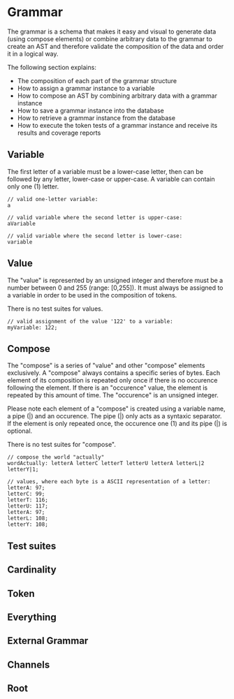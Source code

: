 # Grammar
The grammar is a schema that makes it easy and visual to generate data (using compose elements) or combine arbitrary data to the grammar to create an AST and therefore validate the composition of the data and order it in a logical way.

The following section explains:
* The composition of each part of the grammar structure
* How to assign a grammar instance to a variable
* How to compose an AST by combining arbitrary data with a grammar instance
* How to save a grammar instance into the database
* How to retrieve a grammar instance from the database
* How to execute the token tests of a grammar instance and receive its results and coverage reports

## Variable
The first letter of a variable must be a lower-case letter, then can be followed by any letter, lower-case or upper-case.  A variable can contain only one (1) letter.
```
// valid one-letter variable:
a

// valid variable where the second letter is upper-case:
aVariable

// valid variable where the second letter is lower-case:
variable

```
## Value
The "value" is represented by an unsigned integer and therefore must be a number between 0 and 255 (range: [0,255]).  It must always be assigned to a variable in order to be used in the composition of tokens.

There is no test suites for values.
```
// valid assignment of the value '122' to a variable:
myVariable: 122;

```

## Compose
The "compose" is a series of "value" and other "compose" elements exclusively.  A "compose" always contains a specific series of bytes.  Each element of its composition is repeated only once if there is no occurence following the element.  If there is an "occurence" value, the element is repeated by this amount of time.  The "occurence" is an unsigned integer.

Please note each element of a "compose" is created using a variable name, a pipe (|) and an occurence.  The pipe (|) only acts as a syntaxic separator.  If the element is only repeated once, the occurence one (1) and its pipe (|) is optional.

There is no test suites for "compose".
```
// compose the world "actually"
wordActually: letterA letterC letterT letterU letterA letterL|2 letterY|1;

// values, where each byte is a ASCII representation of a letter:
letterA: 97;
letterC: 99;
letterT: 116;
letterU: 117;
letterA: 97;
letterL: 108;
letterY: 108;

```

## Test suites
## Cardinality
## Token
## Everything
## External Grammar
## Channels
## Root
